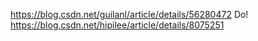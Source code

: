https://blog.csdn.net/guilanl/article/details/56280472
Do!
https://blog.csdn.net/hipilee/article/details/8075251
